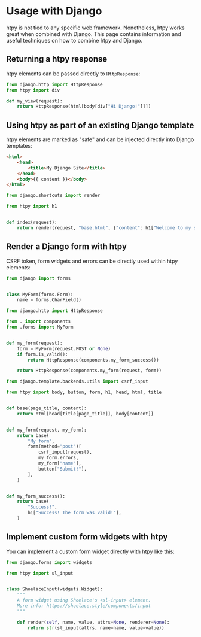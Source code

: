 # Usage with Django

htpy is not tied to any specific web framework. Nonetheless, htpy works great
when combined with Django. This page contains information and useful techniques
on how to combine htpy and Django.

## Returning a htpy response
htpy elements can be passed directly to `HttpResponse`:

```py title="views.py"
from django.http import HttpResponse
from htpy import div

def my_view(request):
    return HttpResponse(html[body[div["Hi Django!"]]])
```

## Using htpy as part of an existing Django template

htpy elements are marked as "safe" and can be injected directly into Django templates:

```html title="base.html"
<html>
    <head>
        <title>My Django Site</title>
    </head>
    <body>{{ content }}</body>
</html>
```

```py title="views.py"
from django.shortcuts import render

from htpy import h1


def index(request):
    return render(request, "base.html", {"content": h1["Welcome to my site!"]})

```

## Render a Django form with htpy

CSRF token, form widgets and errors can be directly used within htpy elements:

```py title="forms.py"
from django import forms


class MyForm(forms.Form):
    name = forms.CharField()
```

```py title="views.py"
from django.http import HttpResponse

from . import components
from .forms import MyForm


def my_form(request):
    form = MyForm(request.POST or None)
    if form.is_valid():
        return HttpResponse(components.my_form_success())

    return HttpResponse(components.my_form(request, form))
```

```py title="components.py"
from django.template.backends.utils import csrf_input

from htpy import body, button, form, h1, head, html, title


def base(page_title, content):
    return html[head[title[page_title]], body[content]]


def my_form(request, my_form):
    return base(
        "My form",
        form(method="post")[
            csrf_input(request),
            my_form.errors,
            my_form["name"],
            button["Submit!"],
        ],
    )


def my_form_success():
    return base(
        "Success!",
        h1["Success! The form was valid!"],
    )
```


## Implement custom form widgets with htpy

You can implement a custom form widget directly with htpy like this:

```py title="widgets.py"
from django.forms import widgets

from htpy import sl_input


class ShoelaceInput(widgets.Widget):
    """
    A form widget using Shoelace's <sl-input> element.
    More info: https://shoelace.style/components/input
    """

    def render(self, name, value, attrs=None, renderer=None):
        return str(sl_input(attrs, name=name, value=value))
```

